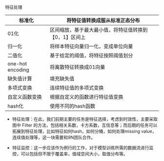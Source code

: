

特征处理



| 标准化           | 将特征值转换成服从标准正态分布                         |
| ---------------- | ------------------------------------------------------ |
| 01化             | 区间缩放，基于最大最小值，将特征值转换到【0，1】区间上 |
| 归一化           | 将样本特征向量归一化，变成单位向量                     |
| 二值化           | 基于给定的阈值，将特征按照阈值划分                     |
| one-hot encoding | 将离散特征转换成01向量                                 |
| 缺失值计算       | 填充缺失值                                             |
| 多项式变换       | 连续特征值的多项式变换                                 |
| 自定义函数变换   | 根据自定义的函数进行特征值变换                         |
| hash化           | 使用不同的hash函数                                     |





- 特征处理：在此，我们前期主要的任务是特征选择，考虑到时效性，主要采取图中 Filter 的方法，包括相关系数，卡方系数，互信息等；而后期的任务可以拓展到特征处理，比如特征如何hash，如何分桶，如何处理missing value，连续值处理等，这一块需要和9N团队合作。

- 特征监控：这一步应该作为例行的工作，对于模型训练所需的数据流进行监控，可以包括但不限于覆盖率，值域空间大小，取值分布等。